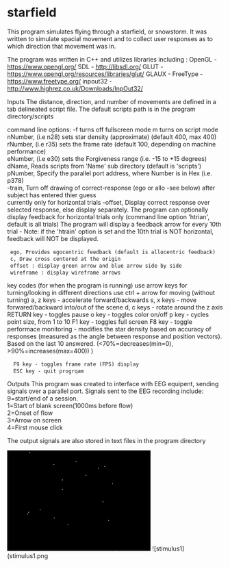 # starfield
This program simulates flying through a starfield, or snowstorm. It was written to simulate spacial movement and to collect user responses as to which direction that movement was in.

The program was written in C++ and utilizes libraries including :
  OpenGL - https://www.opengl.org/
  SDL - http://libsdl.org/
  GLUT - https://www.opengl.org/resources/libraries/glut/
  GLAUX -
  FreeType - https://www.freetype.org/
  inpout32 - http://www.highrez.co.uk/Downloads/InpOut32/
  
Inputs
 The distance, direction, and number of movements are defined in a tab delineated script file. The default scripts path is in the program directory/scripts

  command line options:
	 -f  turns off fullscreen mode
	 m  turns on script mode		
	 nNumber, (i.e n28) sets star density (approximate) (default 400, max 400)  
	 rNumber, (i.e r35) sets the frame rate (default 100, depending on machine performance)  
	 eNumber, (i.e e30) sets the Forgiveness range (i.e. -15 to +15 degrees)   
	 dName,   Reads scripts from 'Name' sub directory (default is 'scripts')   
	 pNumber, Specify the parallel port address, where Number is in Hex (i.e. p378)   
	 -train, Turn off drawing of correct-response (ego or allo -see below) after subject has entered thier guess   
	         currently only for horizontal trials
	 -offset,  Display correct response over selected response, else display separately.
	 The program can optionally display feedback for horizontal trials only 
	         (command line option 'htrian', default is all trials)
	 The program will display a feedback arrow for every 10th trial - Note: if the 'htrain' option is set 
	         and the 10th trial is NOT horizontal, feedback will NOT be displayed.

	 ego, Provides egocentric feedback (default is allocentric feedback)
	 c, Draw cross centered at the origin  
	 offset : display green arrow and blue arrow side by side
	 wireframe : display wireframe arrows
   
key codes (for when the program is running)
	 use arrow keys for turning/looking in different directions 
	 use ctrl + arrow for moving (without turning)
	 a, z keys - accelerate forward/backwards
	 s, x keys - move forwared/backward into/out of the scene
	 d, c keys - rotate around the z axis
	 RETURN key - toggles pause
	 o key - toggles color on/off
	 p key - cycles point size, from 1 to 10
	 F1 key - toggles full screen
	 F8 key - toggle performace monitoring - modifies the star density
	  based on accuracy of responses (measured as the angle between response and position vectors). 
    Based on the last 10 answered. (<70%=decreases(min=0), >90%=increases(max=400)) )
    
	  F9 key - toggles frame rate (FPS) display
	  ESC key - quit progrqam

Outputs
This program was created to interface with EEG equipent, sending signals over a parallel port. 
Signals sent to the EEG recording include: 			
	9=start/end of a session.		
	1=Start of blank screen(1000ms before flow)		
	2=Onset of flow		
	3=Arrow on screen		
	4=First mouse click		
  
The output signals are also stored in text files in the program directory
	
![stars1](stars1.png)
![stimulus1](stimulus1.png


